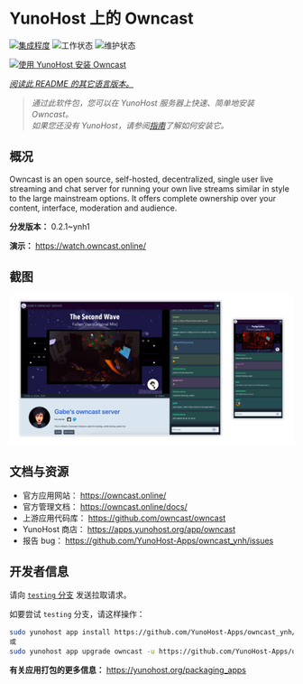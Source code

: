 <!--
注意：此 README 由 <https://github.com/YunoHost/apps/tree/master/tools/readme_generator> 自动生成
请勿手动编辑。
-->

# YunoHost 上的 Owncast

[![集成程度](https://apps.yunohost.org/badge/integration/owncast)](https://ci-apps.yunohost.org/ci/apps/owncast/)
![工作状态](https://apps.yunohost.org/badge/state/owncast)
![维护状态](https://apps.yunohost.org/badge/maintained/owncast)

[![使用 YunoHost 安装 Owncast](https://install-app.yunohost.org/install-with-yunohost.svg)](https://install-app.yunohost.org/?app=owncast)

*[阅读此 README 的其它语言版本。](./ALL_README.md)*

> *通过此软件包，您可以在 YunoHost 服务器上快速、简单地安装 Owncast。*  
> *如果您还没有 YunoHost，请参阅[指南](https://yunohost.org/install)了解如何安装它。*

## 概况

Owncast is an open source, self-hosted, decentralized, single user live streaming and chat server for running your own live streams similar in style to the large mainstream options. It offers complete ownership over your content, interface, moderation and audience.

**分发版本：** 0.2.1~ynh1

**演示：** <https://watch.owncast.online/>

## 截图

![Owncast 的截图](./doc/screenshots/owncast-screenshot.png)

## 文档与资源

- 官方应用网站： <https://owncast.online/>
- 官方管理文档： <https://owncast.online/docs/>
- 上游应用代码库： <https://github.com/owncast/owncast>
- YunoHost 商店： <https://apps.yunohost.org/app/owncast>
- 报告 bug： <https://github.com/YunoHost-Apps/owncast_ynh/issues>

## 开发者信息

请向 [`testing` 分支](https://github.com/YunoHost-Apps/owncast_ynh/tree/testing) 发送拉取请求。

如要尝试 `testing` 分支，请这样操作：

```bash
sudo yunohost app install https://github.com/YunoHost-Apps/owncast_ynh/tree/testing --debug
或
sudo yunohost app upgrade owncast -u https://github.com/YunoHost-Apps/owncast_ynh/tree/testing --debug
```

**有关应用打包的更多信息：** <https://yunohost.org/packaging_apps>
